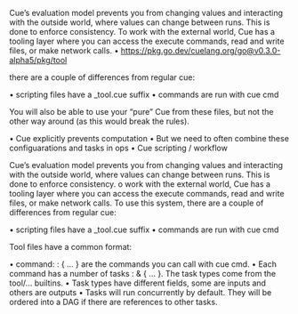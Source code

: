 Cue’s evaluation model prevents you from changing values and interacting with the outside world, where values can change between runs. This is done to enforce consistency. To work with the external world, Cue has a tooling layer where you can access the execute commands, read and write files, or make network calls.
• https://pkg.go.dev/cuelang.org/go@v0.3.0-alpha5/pkg/tool

 there are a couple of differences from regular cue:

• scripting files have a _tool.cue suffix
• commands are run with cue cmd <name>

You will also be able to use your “pure” Cue from these files, but not the other way around (as this would break the rules).

• Cue explicitly prevents computation
• But we need to often combine these configuarations and tasks in ops
• Cue scripting / workflow

Cue’s evaluation model prevents you from changing values and interacting with the outside world, where values can change between runs. This is done to enforce consistency. o work with the external world, Cue has a tooling layer where you can access the execute commands, read and write files, or make network calls.
To use this system, there are a couple of differences from regular cue:

• scripting files have a _tool.cue suffix
• commands are run with cue cmd <name>

Tool files have a common format:

• command: <name>: { ... } are the commands you can call with cue cmd.
• Each command has a number of tasks <task name>: <task type> & { ... }. The task types come from the tool/... builtins.
• Task types have different fields, some are inputs and others are outputs
• Tasks will run concurrently by default. They will be ordered into a DAG if there are references to other tasks.

